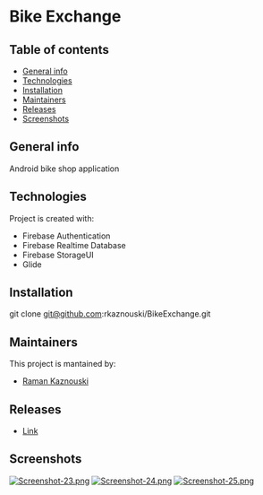 # Bike Exchange

## Table of contents
* [General info](#general-info)
* [Technologies](#technologies)
* [Installation](#setup)
* [Maintainers](#maintainers)
* [Releases](#releases)
* [Screenshots](#screenshots)

## General info
Android bike shop application

## Technologies
Project is created with:
* Firebase Authentication
* Firebase Realtime Database
* Firebase StorageUI
* Glide

## Installation
git clone git@github.com:rkaznouski/BikeExchange.git

## Maintainers
This project is mantained by:
* [Raman Kaznouski](http://github.com/rKaznouski)

## Releases
* [Link](https://github.com/rkaznouski/BikeExchange/releases)

## Screenshots
[![Screenshot-23.png](https://i.postimg.cc/Ss3w7QXF/Screenshot-23.png)](https://postimg.cc/MM0PzSbd)
[![Screenshot-24.png](https://i.postimg.cc/J03PDRZQ/Screenshot-24.png)](https://postimg.cc/XBJwtS2Z)
[![Screenshot-25.png](https://i.postimg.cc/4Nqm7p4B/Screenshot-25.png)](https://postimg.cc/RN1M26HH)
